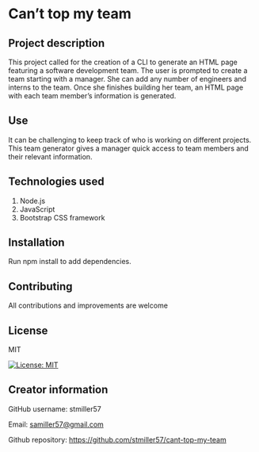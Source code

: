 # Can’t top my team
## Project description
This project called for the creation of a CLI to generate an HTML page featuring a software development team. The user is prompted to create a team starting with a manager. She can add any number of engineers and interns to the team. 
Once she finishes building her team, an HTML page with each team member’s information is generated. 
## Use
It can be challenging to keep track of who is working on different projects. This team generator gives a manager quick access to team members and their relevant information. 

## Technologies used
1. Node.js
2. JavaScript
3. Bootstrap CSS framework
## Installation
Run npm install to add dependencies. 
## Contributing
All contributions and improvements are welcome
## License
MIT

[![License: MIT](https://img.shields.io/badge/License-MIT-yellow.svg)](https://opensource.org/licenses/MIT)
## Creator information
GitHub username: stmiller57

Email: samiller57@gmail.com

Github repository: https://github.com/stmiller57/cant-top-my-team


